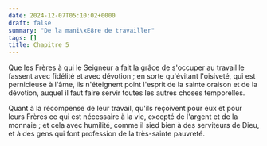 ```yaml
---
date: 2024-12-07T05:10:02+0000
draft: false
summary: "De la mani\xE8re de travailler"
tags: []
title: Chapitre 5
---
```




Que les Frères à qui le Seigneur a fait la grâce de s'occuper au travail le fassent avec fidélité et avec dévotion ; en sorte qu'évitant l'oisiveté, qui est pernicieuse à l'âme, ils n'éteignent point l'esprit de la sainte oraison et de la dévotion, auquel il faut faire servir toutes les autres choses temporelles.

Quant à la récompense de leur travail, qu'ils reçoivent pour eux et pour leurs Frères ce qui est nécessaire à la vie, excepté de l'argent et de la monnaie ; et cela avec humilité, comme il sied bien à des serviteurs de Dieu, et à des gens qui font profession de la très-sainte pauvreté.
